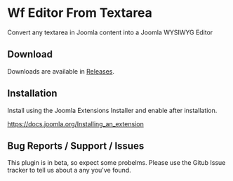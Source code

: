 # Wf Editor From Textarea
Convert any textarea in Joomla content into a Joomla WYSIWYG Editor

## Download
Downloads are available in [Releases](https://github.com/widgetfactory/wf-editor-from-textarea/releases/).

## Installation
Install using the Joomla Extensions Installer and enable after installation.

https://docs.joomla.org/Installing_an_extension

## Bug Reports / Support / Issues
This plugin is in beta, so expect some probelms. Please use the Gitub Issue tracker to tell us about a any you've found.

